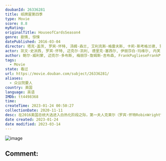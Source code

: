 ```yaml
---
doubanId: 26336281
title: 纸牌屋第四季
type: Movie
score: 8.8
myRating: 
originalTitle: HouseofCardsSeason4
genre: 剧情, 惊悚
datePublished: 2016-03-04
director: 塔克·盖茨, 罗宾·怀特, 汤姆·森兰, 艾利克斯·格雷夫斯, 卡莉·斯考格兰德, 雅各布·维尔布鲁根
actor: 凯文·史派西, 罗宾·怀特, 迈克尔·凯利, 德里克·塞西尔, 伊丽莎白·玛维尔, 内芙·坎贝尔, 内森·达罗, 塞巴斯蒂安·阿塞勒斯, 杰妮·阿特金森, 丽莎盖伊·汉密尔顿, 兰斯·, 西西莉·泰森, 艾伦·伯斯汀, 杰弗里·坎特尔, 乔尔·金纳曼, 伊萨·戴维斯, 达米安·杨, 克里斯托弗·曼恩, 拉斯·米克尔森, 保罗·斯帕克斯, 丹尼尔·萨乌利, 张欣迪, 苏珊·萨瓦, 杰佛逊·怀特, 康斯坦斯·齐默, 拉里·派恩, 戴文·德鲁伊, 本·范德梅, ·威尔逊, 杰森.托特纳姆, 马赫沙拉·阿里, 杰拉尔德·麦克雷尼, 寇瑞·斯托尔, 凯特·玛拉, 布瑞恩斯塔夫, 多米妮克·麦克艾丽戈特
author: 鲍尔·威利蒙, 迈克尔·多布斯, 梅丽莎·詹姆斯·吉布森, FrankPuglieseFrankPugliese, LauraEasonLauraEason, 安德鲁·戴维斯
tags:
  - Movie
state: 看过
url: https://movie.douban.com/subject/26336281/
aliases:
  - 众议院要人
country: 美国
language: 英语
IMDb: tt4498368
time: 
createTime: 2023-01-24 00:50:27
collectionDate: 2020-11-11
desc: 在2016美国总统大选进入白热化阶段之际，第一夫人克莱尔（罗宾·怀特RobinWright饰）与丈夫弗兰西斯·安德伍德（凯文·史派西KevinSpacey饰）走向决裂，谋求政治上的新发展，...
date created: 2023-01-24
date modified: 2023-03-14
---
```


![image](p2318329344.jpg)

Comment:
---
